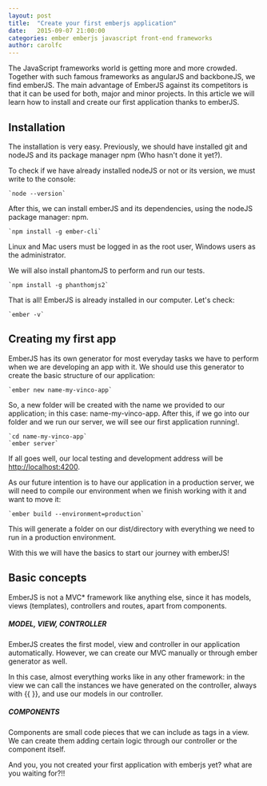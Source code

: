```yaml
---
layout: post
title:  "Create your first emberjs application"
date:   2015-09-07 21:00:00
categories: ember emberjs javascript front-end frameworks
author: carolfc
---
```


The JavaScript frameworks world is getting more and more crowded. Together with such famous frameworks as angularJS and backboneJS, we find emberJS. The main advantage of EmberJS against its competitors is that it can be used for both, major and minor projects. In this article we will learn how to install and create our first application thanks to emberJS.


## Installation

The installation is very easy. Previously, we should have installed git and nodeJS and its package manager npm (Who hasn't done it yet?).

To check if we have already installed nodeJS or not or its version, we must write to the console:

    `node --version`

After this, we can install emberJS and its dependencies, using the nodeJS package manager: npm.

    `npm install -g ember-cli`

Linux and Mac users must be logged in as the root user, Windows users as the administrator.

We will also install phantomJS to perform and run our tests.

    `npm install -g phanthomjs2`

That is all! EmberJS is already installed in our computer. Let's check:

    `ember -v`


## Creating my first app

EmberJS has its own generator for most everyday tasks we have to perform when we are developing an app with it. We should use this generator to create the basic structure of our application:

    `ember new name-my-vinco-app`

So, a new folder will be created with the name we provided to our application; in this case: name-my-vinco-app. After this, if we go into our folder and we run our server, we will see our first application running!.

    `cd name-my-vinco-app`
    `ember server`

If all goes well, our local testing and development address will be [http://localhost:4200](http://localhost:4200).

As our future intention is to have our application in a production server, we will need to compile our environment when we finish working with it and want to move it:

    `ember build --environment=production`

This will generate a folder on our dist/directory with everything we need to run in a production environment.

With this we will have the basics to start our journey with emberJS!

## Basic concepts

EmberJS is not a MVC* framework like anything else, since it has models, views (templates), controllers and routes, apart from components.


##### **MODEL, VIEW, CONTROLLER**

EmberJS creates the first model, view and controller in our application automatically. However, we can create our MVC manually or through ember generator as well.

In this case, almost everything works like in any other framework: in the view we can call the instances we have generated on the controller, always with {{ }}, and use our models in our controller.

##### **COMPONENTS**

Components are small code pieces that we can include as tags in a view. We can create them adding certain logic through our controller or the component itself.

And you, you not created your first application with emberjs yet? what are you waiting for?!!

